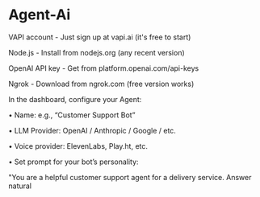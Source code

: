 # Agent-Ai
VAPI account - Just sign up at vapi.ai (it's free to start)

Node.js - Install from nodejs.org (any recent version)

OpenAI API key - Get from platform.openai.com/api-keys

Ngrok - Download from ngrok.com (free version works)


In the dashboard, configure your Agent:

• Name: e.g., “Customer Support Bot”

• LLM Provider: OpenAI / Anthropic / Google / etc.

• Voice provider: ElevenLabs, Play.ht, etc.

• Set prompt for your bot’s personality:

"You are a helpful customer support agent for a delivery service. Answer natural
